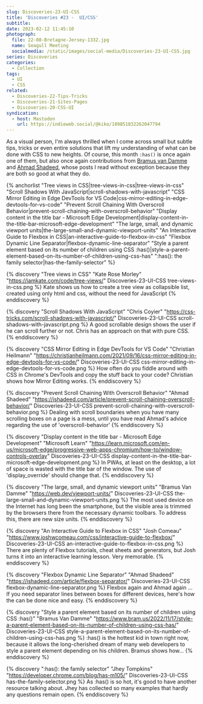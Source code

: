 ```yaml
---
slug: Discoveries-23-UI-CSS
title: 'Discoveries #23 -  UI/CSS'
subtitle:
date: 2023-02-12 11:45:10
photograph:
  file: 22-08-Bretagne-Jersey-1332.jpg
  name: Seagull Meeting
  socialmedia: /static/images/social-media/Discoveries-23-UI-CSS.jpg
series: Discoveries
categories:
  - Collection
tags:
  - UI
  - CSS
related:
  - Discoveries-22-Tips-Tricks
  - Discoveries-21-Sites-Pages
  - Discoveries-20-CSS-UI
syndication:
  - host: Mastodon
    url: https://indieweb.social/@kiko/109851832262047794
---
```


As a visual person, I'm always thrilled when I come across small but subtle tips, tricks or even entire solutions that lift my understanding of what can be done with CSS to new heights. Of course, this month ``:has()`` is once again one of them, but also once again contributions from [Bramus van Damme](https://www.bram.us) and [Ahmad Shadeed](https://ishadeed.com), whose posts I read without exception because they are both so good at what they do.

{% anchorlist 
  "Tree views in CSS|tree-views-in-css|tree-views-in-css"
  "Scroll Shadows With JavaScript|scroll-shadows-with-javascript"
  "CSS Mirror Editing in Edge DevTools for VS Code|css-mirror-editing-in-edge-devtools-for-vs-code"
  "Prevent Scroll Chaining With Overscroll Behavior|prevent-scroll-chaining-with-overscroll-behavior"
  "Display content in the title bar - Microsoft Edge Development|display-content-in-the-title-bar-microsoft-edge-development"
  "The large, small, and dynamic viewport units|the-large-small-and-dynamic-viewport-units"
  "An Interactive Guide to Flexbox in CSS|an-interactive-guide-to-flexbox-in-css"
  "Flexbox Dynamic Line Separator|flexbox-dynamic-line-separator"
  "Style a parent element based on its number of children using CSS :has()|style-a-parent-element-based-on-its-number-of-children-using-css-has"
  ":has(): the family selector|has-the-family-selector"
%}

<!-- more -->

{% discovery "Tree views in CSS" "Kate Rose Morley" "https://iamkate.com/code/tree-views/" Discoveries-23-UI-CSS tree-views-in-css.png %}
Kate shows us how to create a tree view as collapsible list, created using only html and css, without the need for JavaScript
{% enddiscovery %}

{% discovery "Scroll Shadows With JavaScript" "Chris Coyier" "https://css-tricks.com/scroll-shadows-with-javascript/" Discoveries-23-UI-CSS scroll-shadows-with-javascript.png %}
A good scrollable design shows the user if he can scroll further or not. Chris has an approach on that with pure CSS.
{% enddiscovery %}

{% discovery "CSS Mirror Editing in Edge DevTools for VS Code" "Christian Heilmann" "https://christianheilmann.com/2021/09/16/css-mirror-editing-in-edge-devtools-for-vs-code/" Discoveries-23-UI-CSS css-mirror-editing-in-edge-devtools-for-vs-code.png %}
How often do you fiddle around with CSS in Chrome&#39;s DevTools and copy the stuff back to your code? Christian shows how Mirror Editing works.
{% enddiscovery %}

{% discovery "Prevent Scroll Chaining With Overscroll Behavior" "Ahmad Shadeed" "https://ishadeed.com/article/prevent-scroll-chaining-overscroll-behavior/" Discoveries-23-UI-CSS prevent-scroll-chaining-with-overscroll-behavior.png %}
Dealing with scroll boundaries when you have many scrolling boxes on a page is a mess, until you have read Ahmad&#39;s advice regarding the use of &#39;overscroll-behavior&#39;
{% enddiscovery %}

{% discovery "Display content in the title bar - Microsoft Edge Development" "Microsoft Learn" "https://learn.microsoft.com/en-us/microsoft-edge/progressive-web-apps-chromium/how-to/window-controls-overlay" Discoveries-23-UI-CSS display-content-in-the-title-bar-microsoft-edge-development.png %}
In PWAs, at least on the desktop, a lot of space is wasted with the title bar of the window. The use of &#39;display_override&#39; should change that.
{% enddiscovery %}

{% discovery "The large, small, and dynamic viewport units" "Bramus Van Damme" "https://web.dev/viewport-units/" Discoveries-23-UI-CSS the-large-small-and-dynamic-viewport-units.png %}
The most used device on the Internet has long been the smartphone, but the visible area is trimmed by the browsers there from the necessary dynamic toolbars. To address this, there are new size units.
{% enddiscovery %}

{% discovery "An Interactive Guide to Flexbox in CSS" "Josh Comeau" "https://www.joshwcomeau.com/css/interactive-guide-to-flexbox/" Discoveries-23-UI-CSS an-interactive-guide-to-flexbox-in-css.png %}
There are plenty of Flexbox tutorials, cheat sheets and generators, but Josh turns it into an interactive learning lesson. Very memorable.
{% enddiscovery %}

{% discovery "Flexbox Dynamic Line Separator" "Ahmad Shadeed" "https://ishadeed.com/article/flexbox-separator/" Discoveries-23-UI-CSS flexbox-dynamic-line-separator.png %}
Flexbox again and Ahmad again ... If you need separator lines between boxes for different devices, here&#39;s how the can be done nice and easy.
{% enddiscovery %}

{% discovery "Style a parent element based on its number of children using CSS :has()" "Bramus Van Damme" "https://www.bram.us/2022/11/17/style-a-parent-element-based-on-its-number-of-children-using-css-has/" Discoveries-23-UI-CSS style-a-parent-element-based-on-its-number-of-children-using-css-has.png %}
:has() is the hottest kid in town right now, because it allows the long-cherished dream of many web developers to style a parent element depending on his children. Bramus shows how...
{% enddiscovery %}

{% discovery ":has(): the family selector" "Jhey Tompkins" "https://developer.chrome.com/blog/has-m105/" Discoveries-23-UI-CSS has-the-family-selector.png %}
As :has() is so hot, it&#39;s good to have another resource talking about. Jhey has collected so many examples that hardly any questions remain open.
{% enddiscovery %}

